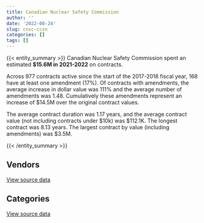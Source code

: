 ```yaml
---
title: Canadian Nuclear Safety Commission
author: ''
date: '2022-08-24'
slug: cnsc-ccsn
categories: []
tags: []
---
```


<script src="/rmarkdown-libs/htmlwidgets/htmlwidgets.js"></script>
<link href="/rmarkdown-libs/datatables-css/datatables-crosstalk.css" rel="stylesheet" />
<script src="/rmarkdown-libs/datatables-binding/datatables.js"></script>
<script src="/rmarkdown-libs/jquery/jquery-3.6.0.min.js"></script>
<link href="/rmarkdown-libs/dt-core-bootstrap/css/dataTables.bootstrap.min.css" rel="stylesheet" />
<link href="/rmarkdown-libs/dt-core-bootstrap/css/dataTables.bootstrap.extra.css" rel="stylesheet" />
<script src="/rmarkdown-libs/dt-core-bootstrap/js/jquery.dataTables.min.js"></script>
<script src="/rmarkdown-libs/dt-core-bootstrap/js/dataTables.bootstrap.min.js"></script>
<link href="/rmarkdown-libs/crosstalk/css/crosstalk.min.css" rel="stylesheet" />
<script src="/rmarkdown-libs/crosstalk/js/crosstalk.min.js"></script>
<script src="/rmarkdown-libs/htmlwidgets/htmlwidgets.js"></script>
<link href="/rmarkdown-libs/datatables-css/datatables-crosstalk.css" rel="stylesheet" />
<script src="/rmarkdown-libs/datatables-binding/datatables.js"></script>
<script src="/rmarkdown-libs/jquery/jquery-3.6.0.min.js"></script>
<link href="/rmarkdown-libs/dt-core-bootstrap/css/dataTables.bootstrap.min.css" rel="stylesheet" />
<link href="/rmarkdown-libs/dt-core-bootstrap/css/dataTables.bootstrap.extra.css" rel="stylesheet" />
<script src="/rmarkdown-libs/dt-core-bootstrap/js/jquery.dataTables.min.js"></script>
<script src="/rmarkdown-libs/dt-core-bootstrap/js/dataTables.bootstrap.min.js"></script>
<link href="/rmarkdown-libs/crosstalk/css/crosstalk.min.css" rel="stylesheet" />
<script src="/rmarkdown-libs/crosstalk/js/crosstalk.min.js"></script>

{{< entity_summary >}}
Canadian Nuclear Safety Commission spent an estimated **\$15.6M in 2021-2022** on contracts.

Across 977 contracts active since the start of the 2017-2018 fiscal year, 168 have at least one amendment (17%). Of contracts with amendments, the average increase in dollar value was 111% and the average number of amendments was 1.48. Cumulatively these amendments represent an increase of \$14.5M over the original contract values.

The average contract duration was 1.17 years, and the average contract value (not including contracts under \$10k) was \$112.1K. The longest contract was 8.13 years. The largest contract by value (including amendments) was \$3.5M.

{{< /entity_summary >}}

## Vendors

<div id="htmlwidget-1" style="width:100%;height:auto;" class="datatables html-widget"></div>
<script type="application/json" data-for="htmlwidget-1">{"x":{"style":"bootstrap","filter":"none","vertical":false,"data":[["<a href=\"/vendors/4plan_consulting/\">4PLAN CONSULTING<\/a>","<a href=\"/vendors/advanced_business_interiors/\">ADVANCED BUSINESS INTERIORS<\/a>","<a href=\"/vendors/advanced_chippewa_technologies/\">ADVANCED CHIPPEWA TECHNOLOGIES<\/a>","<a href=\"/vendors/agilent/\">AGILENT<\/a>","<a href=\"/vendors/altis_human_resources/\">ALTIS HUMAN RESOURCES<\/a>","<a href=\"/vendors/ansys_canada/\">ANSYS CANADA<\/a>","<a href=\"/vendors/aon_reed_stenhouse/\">AON REED STENHOUSE<\/a>","<a href=\"/vendors/ari_financial_services/\">ARI FINANCIAL SERVICES<\/a>","<a href=\"/vendors/asokan_business_interiors/\">ASOKAN BUSINESS INTERIORS<\/a>","<a href=\"/vendors/avi_spl_canada/\">AVI SPL CANADA<\/a>","<a href=\"/vendors/banfield_seguin/\">BANFIELD SEGUIN<\/a>","<a href=\"/vendors/bdo_canada/\">BDO CANADA<\/a>","<a href=\"/vendors/brookfield_global_integrated_solutions/\">BROOKFIELD GLOBAL INTEGRATED SOLUTIONS<\/a>","<a href=\"/vendors/calian/\">CALIAN<\/a>","<a href=\"/vendors/canada_post/\">CANADA POST<\/a>","<a href=\"/vendors/canadian_corps_of_commissionaires/\">CANADIAN CORPS OF COMMISSIONAIRES<\/a>","<a href=\"/vendors/canadian_standards_association/\">CANADIAN STANDARDS ASSOCIATION<\/a>","<a href=\"/vendors/carahsoft_technology/\">CARAHSOFT TECHNOLOGY<\/a>","<a href=\"/vendors/carleton_university/\">CARLETON UNIVERSITY<\/a>","<a href=\"/vendors/cdw_canada/\">CDW CANADA<\/a>","<a href=\"/vendors/cgi/\">CGI<\/a>","<a href=\"/vendors/charron_human_resources/\">CHARRON HUMAN RESOURCES<\/a>","<a href=\"/vendors/chubb_edwards/\">CHUBB EDWARDS<\/a>","<a href=\"/vendors/cistel_technology/\">CISTEL TECHNOLOGY<\/a>","<a href=\"/vendors/cofomo/\">COFOMO<\/a>","<a href=\"/vendors/csdc_systems/\">CSDC SYSTEMS<\/a>","<a href=\"/vendors/deloitte_and_touche/\">DELOITTE AND TOUCHE<\/a>","<a href=\"/vendors/donna_cona/\">DONNA CONA<\/a>","<a href=\"/vendors/ebsco_canada/\">EBSCO CANADA<\/a>","<a href=\"/vendors/elsevier/\">ELSEVIER<\/a>","<a href=\"/vendors/ernst_young/\">ERNST YOUNG<\/a>","<a href=\"/vendors/esri/\">ESRI<\/a>","<a href=\"/vendors/excel_human_resources/\">EXCEL HUMAN RESOURCES<\/a>","<a href=\"/vendors/fast_forward_french/\">FAST FORWARD FRENCH<\/a>","<a href=\"/vendors/ford_motor_company/\">FORD MOTOR COMPANY<\/a>","<a href=\"/vendors/freebalance/\">FREEBALANCE<\/a>","<a href=\"/vendors/gamble_technologies/\">GAMBLE TECHNOLOGIES<\/a>","<a href=\"/vendors/gartner/\">GARTNER<\/a>","<a href=\"/vendors/gc_strategies/\">GC STRATEGIES<\/a>","<a href=\"/vendors/global_upholstery/\">GLOBAL UPHOLSTERY<\/a>","<a href=\"/vendors/hubspoke/\">HUBSPOKE<\/a>","<a href=\"/vendors/hypertec/\">HYPERTEC<\/a>","<a href=\"/vendors/ibm_canada/\">IBM CANADA<\/a>","<a href=\"/vendors/ids_systems_consultants/\">IDS SYSTEMS CONSULTANTS<\/a>","<a href=\"/vendors/ihs_global/\">IHS GLOBAL<\/a>","<a href=\"/vendors/info_tech_research_group/\">INFO TECH RESEARCH GROUP<\/a>","<a href=\"/vendors/ipsos/\">IPSOS<\/a>","<a href=\"/vendors/iron_mountain/\">IRON MOUNTAIN<\/a>","<a href=\"/vendors/itex/\">ITEX<\/a>","<a href=\"/vendors/kpmg/\">KPMG<\/a>","<a href=\"/vendors/lannick_contract_solutions/\">LANNICK CONTRACT SOLUTIONS<\/a>","<a href=\"/vendors/leo_pisces_services_group/\">LEO PISCES SERVICES GROUP<\/a>","<a href=\"/vendors/lloyd_libke_law_enforcement_sales/\">LLOYD LIBKE LAW ENFORCEMENT SALES<\/a>","<a href=\"/vendors/lumina_it/\">LUMINA IT<\/a>","<a href=\"/vendors/maplesoft_consulting/\">MAPLESOFT CONSULTING<\/a>","<a href=\"/vendors/michael_wager_consulting/\">MICHAEL WAGER CONSULTING<\/a>","<a href=\"/vendors/microsoft_canada/\">MICROSOFT CANADA<\/a>","<a href=\"/vendors/mnp/\">MNP<\/a>","<a href=\"/vendors/mobile_resource_group/\">MOBILE RESOURCE GROUP<\/a>","<a href=\"/vendors/nanometrics/\">NANOMETRICS<\/a>","<a href=\"/vendors/newfound_recruiting/\">NEWFOUND RECRUITING<\/a>","<a href=\"/vendors/nisha_techonologies/\">NISHA TECHONOLOGIES<\/a>","<a href=\"/vendors/nua_office/\">NUA OFFICE<\/a>","<a href=\"/vendors/opentext/\">OPENTEXT<\/a>","<a href=\"/vendors/paladin_group/\">PALADIN GROUP<\/a>","<a href=\"/vendors/patlon_aircraft_industries/\">PATLON AIRCRAFT INDUSTRIES<\/a>","<a href=\"/vendors/phaselock_systems_international/\">PHASELOCK SYSTEMS INTERNATIONAL<\/a>","<a href=\"/vendors/pleiad_canada/\">PLEIAD CANADA<\/a>","<a href=\"/vendors/precisionit/\">PRECISIONIT<\/a>","<a href=\"/vendors/printers_plus/\">PRINTERS PLUS<\/a>","<a href=\"/vendors/procom_consultants/\">PROCOM CONSULTANTS<\/a>","<a href=\"/vendors/promaxis/\">PROMAXIS<\/a>","<a href=\"/vendors/proquest/\">PROQUEST<\/a>","<a href=\"/vendors/prosci_canada/\">PROSCI CANADA<\/a>","<a href=\"/vendors/protak_consulting_group/\">PROTAK CONSULTING GROUP<\/a>","<a href=\"/vendors/qmr/\">QMR<\/a>","<a href=\"/vendors/queen_s_university/\">QUEEN S UNIVERSITY<\/a>","<a href=\"/vendors/randstad/\">RANDSTAD<\/a>","<a href=\"/vendors/raymond_chabot_grant_thornton/\">RAYMOND CHABOT GRANT THORNTON<\/a>","<a href=\"/vendors/rhea/\">RHEA<\/a>","<a href=\"/vendors/saab/\">SAAB<\/a>","<a href=\"/vendors/samson_and_associates/\">SAMSON AND ASSOCIATES<\/a>","<a href=\"/vendors/shi_canada/\">SHI CANADA<\/a>","<a href=\"/vendors/si_systems/\">SI SYSTEMS<\/a>","<a href=\"/vendors/simplex_grinnell/\">SIMPLEX GRINNELL<\/a>","<a href=\"/vendors/softchoice/\">SOFTCHOICE<\/a>","<a href=\"/vendors/softsim_technologies/\">SOFTSIM TECHNOLOGIES<\/a>","<a href=\"/vendors/st_joseph_print_group/\">ST JOSEPH PRINT GROUP<\/a>","<a href=\"/vendors/stantec/\">STANTEC<\/a>","<a href=\"/vendors/stiff_sentences/\">STIFF SENTENCES<\/a>","<a href=\"/vendors/subaru_canada/\">SUBARU CANADA<\/a>","<a href=\"/vendors/teksystems_canada/\">TEKSYSTEMS CANADA<\/a>","<a href=\"/vendors/thales/\">THALES<\/a>","<a href=\"/vendors/the_right_door_consulting/\">THE RIGHT DOOR CONSULTING<\/a>","<a href=\"/vendors/thermo_fisher_scientific/\">THERMO FISHER SCIENTIFIC<\/a>","<a href=\"/vendors/thomson_reuters/\">THOMSON REUTERS<\/a>","<a href=\"/vendors/totem_offisource/\">TOTEM OFFISOURCE<\/a>","<a href=\"/vendors/toyota/\">TOYOTA<\/a>","<a href=\"/vendors/turtle_island_staffing/\">TURTLE ISLAND STAFFING<\/a>","<a href=\"/vendors/university_of_alberta/\">UNIVERSITY OF ALBERTA<\/a>","<a href=\"/vendors/university_of_guelph/\">UNIVERSITY OF GUELPH<\/a>","<a href=\"/vendors/university_of_ottawa/\">UNIVERSITY OF OTTAWA<\/a>","<a href=\"/vendors/university_of_toronto/\">UNIVERSITY OF TORONTO<\/a>","<a href=\"/vendors/wolters_kluwer/\">WOLTERS KLUWER<\/a>","<a href=\"/vendors/workplace_health_and_cost_solutions/\">WORKPLACE HEALTH AND COST SOLUTIONS<\/a>","<a href=\"/vendors/zernam_enterprise/\">ZERNAM ENTERPRISE<\/a>"],[213422.34,51395.18,99017.83,308278.27,107387.8,null,50780.44,null,null,null,1196.67,63461.58,null,192806.23,null,541956.09,null,null,243276.22,null,34572.22,17299.27,155279.94,323498.09,415288.11,13248.97,1850.61,24997.86,18060.21,215403.97,null,14018.32,0,null,34722.08,null,46895,212930.71,null,null,null,null,null,null,null,38883.51,null,38277.3,99818.78,null,87682.67,null,null,469595.31,480150.7,341446.76,289283.41,null,null,null,null,438524.68,null,24973,null,18165.34,null,126551.81,241667.48,31974.21,58078.41,164977.72,null,76625.3,263151.65,213683.02,74163.35,386959.36,24577.5,45449.14,null,73790.37,1846.67,122057.69,56553.25,8890.79,null,4797.16,null,11300,23468.55,510553.52,null,null,23654.95,null,null,53822.18,24252.14,null,105905.62,216637.6,18692.09,null,null,59939.66],[214007.06,25953.64,89201.85,null,133573.99,null,50919.56,null,null,259143.76,null,67079.26,23002.27,248159.38,null,592495.81,null,null,66827.49,null,34666.93,12532.73,46967.99,375283.39,610076.19,4400.2,25116.15,null,631856.86,191871.03,null,null,null,53465.5,76243.96,88388.37,108886.8,350209.87,0,null,null,86445,60654.39,39995.22,23221,10023.25,null,37157.54,null,null,null,479368.58,19933.2,228189.19,91031.83,163572.31,494524.79,null,null,null,null,1495508.69,null,24973,66524.63,null,21373.95,112583.12,243981.42,20138.56,null,238236.43,11373.19,null,127376.35,221089.55,null,450749.38,38137.5,88032.11,11295.21,95667.19,13547.23,null,84489.58,18289.84,null,10128.06,null,null,null,24406.62,null,19217.43,null,10923.71,17330.81,null,26618.2,6931.02,101843.48,328493.38,null,16950,null,108603.54],[null,145190.99,100551.32,12811.88,110111.71,12036.75,7043.15,79100,null,11480.6,7312.63,28737.15,25963.07,231431.33,16222.36,368894.29,null,23671.51,null,13763.28,35300.79,null,null,374258.02,272299.84,null,23544.25,0,156796.24,119873.68,103042.11,39493.5,null,109201.34,null,null,39244.09,440367.79,null,74539.37,39663,33222,147335.05,null,25090.43,null,38064.95,35722.91,null,null,null,525449.52,null,49390.09,null,null,586198.68,77632.78,null,null,13249.33,289353.54,49042,24973,111032.85,null,null,108506.49,399493.66,null,null,450518.84,null,null,null,46785.87,65566.88,307675.99,65229.25,null,200850.87,104481.49,26382.47,null,97568.82,21986.73,39167.7,3090.52,null,null,null,null,null,22005.17,6588.11,12190.44,14122.01,null,null,32522.48,null,80847.8,null,null,22971.51,108306.81],[null,52025.2,111208.38,null,null,25173.99,14125,null,159899.52,115912.13,24773.72,104475.15,null,396821.43,null,409922.01,13262.83,59398.04,null,23949.34,36312.69,null,null,361134.94,437197.91,null,null,null,39698.16,123623.31,1296909.25,1558.65,null,122630.78,36859.47,null,319739.44,408941.49,null,null,null,null,137253.17,null,null,null,14009.06,45200,null,29548.85,null,392051.56,null,null,null,221544.36,742468.27,235869.08,39550.01,13492.78,218838.9,31675.71,null,24973,94804.15,null,10961,108506.49,662471.3,null,null,450518.84,null,22310.26,null,174194.01,79244.74,450518.84,22734.52,null,210293.3,122796.04,29724.81,null,97568.82,34134.02,130056.87,null,20311.75,null,null,null,859.43,169129.31,20378.48,12424.35,null,null,33748.02,null,null,25948.55,null,null,39550,null]],"container":"<table class=\"table table-striped table-hover row-border order-column display\">\n  <thead>\n    <tr>\n      <th>Vendor<\/th>\n      <th>2018-2019<\/th>\n      <th>2019-2020<\/th>\n      <th>2020-2021<\/th>\n      <th>2021-2022<\/th>\n    <\/tr>\n  <\/thead>\n<\/table>","options":{"order":[[4,"desc"]],"pageLength":10,"autoWidth":true,"columnDefs":[{"targets":1,"render":"function(data, type, row, meta) {\n    return type !== 'display' ? data : DTWidget.formatCurrency(data, \"$\", 2, 3, \",\", \".\", true, null);\n  }"},{"targets":2,"render":"function(data, type, row, meta) {\n    return type !== 'display' ? data : DTWidget.formatCurrency(data, \"$\", 2, 3, \",\", \".\", true, null);\n  }"},{"targets":3,"render":"function(data, type, row, meta) {\n    return type !== 'display' ? data : DTWidget.formatCurrency(data, \"$\", 2, 3, \",\", \".\", true, null);\n  }"},{"targets":4,"render":"function(data, type, row, meta) {\n    return type !== 'display' ? data : DTWidget.formatCurrency(data, \"$\", 2, 3, \",\", \".\", true, null);\n  }"},{"width":"16%","targets":[1,2,3,4]},{"className":"dt-right","targets":[1,2,3,4]}],"orderClasses":false}},"evals":["options.columnDefs.0.render","options.columnDefs.1.render","options.columnDefs.2.render","options.columnDefs.3.render"],"jsHooks":[]}</script>
<p class="text-right">
<a href="https://github.com/GoC-Spending/contracts-data/tree/main/data/out/departments/cnsc-ccsn/summary_by_fiscal_year_by_vendor.csv" class="source-data-link btn btn-link">View source data</a>
</p>

## Categories

<div id="htmlwidget-2" style="width:100%;height:auto;" class="datatables html-widget"></div>
<script type="application/json" data-for="htmlwidget-2">{"x":{"style":"bootstrap","filter":"none","vertical":false,"data":[["<a href=\"/categories/0_other/\">(Other)<\/a>","<a href=\"/categories/1_facilities_and_construction/\">Facilities and construction<\/a>","<a href=\"/categories/10_office_management/\">Office management<\/a>","<a href=\"/categories/2_professional_services/\">Professional services<\/a>","<a href=\"/categories/3_information_technology/\">Information technology<\/a>","<a href=\"/categories/4_medical/\">Medical<\/a>","<a href=\"/categories/5_transportation_and_logistics/\">Transportation and logistics<\/a>","<a href=\"/categories/6_industrial_products_and_services/\">Industrial products and services<\/a>","<a href=\"/categories/7_travel/\">Travel<\/a>","<a href=\"/categories/8_security_and_protection/\">Security and protection<\/a>","<a href=\"/categories/9_human_capital/\">Human capital<\/a>"],[98760.64,442632.13,347835.44,3512811.91,6153529.39,37310.85,112012.81,750555.04,80212.44,701963.78,1576531.53],[168124.12,764811.87,375520.53,3429433.82,7092091.94,33820.34,76243.96,393692.48,138482.55,603571.61,2361585.75],[null,890881.76,204064.74,2900828.84,5875408.58,59837.76,null,863608.05,14668.27,368894.29,2244205.3],[279255.63,465503.11,362212.21,5074589.27,5437507.32,40832.94,36859.47,1358611.52,null,409922.01,2130120.25]],"container":"<table class=\"table table-striped table-hover row-border order-column display\">\n  <thead>\n    <tr>\n      <th>Category<\/th>\n      <th>2018-2019<\/th>\n      <th>2019-2020<\/th>\n      <th>2020-2021<\/th>\n      <th>2021-2022<\/th>\n    <\/tr>\n  <\/thead>\n<\/table>","options":{"order":[[4,"desc"]],"dom":"t","pageLength":30,"autoWidth":true,"columnDefs":[{"targets":1,"render":"function(data, type, row, meta) {\n    return type !== 'display' ? data : DTWidget.formatCurrency(data, \"$\", 2, 3, \",\", \".\", true, null);\n  }"},{"targets":2,"render":"function(data, type, row, meta) {\n    return type !== 'display' ? data : DTWidget.formatCurrency(data, \"$\", 2, 3, \",\", \".\", true, null);\n  }"},{"targets":3,"render":"function(data, type, row, meta) {\n    return type !== 'display' ? data : DTWidget.formatCurrency(data, \"$\", 2, 3, \",\", \".\", true, null);\n  }"},{"targets":4,"render":"function(data, type, row, meta) {\n    return type !== 'display' ? data : DTWidget.formatCurrency(data, \"$\", 2, 3, \",\", \".\", true, null);\n  }"},{"width":"16%","targets":[1,2,3,4]},{"className":"dt-right","targets":[1,2,3,4]}],"orderClasses":false,"lengthMenu":[10,25,30,50,100]}},"evals":["options.columnDefs.0.render","options.columnDefs.1.render","options.columnDefs.2.render","options.columnDefs.3.render"],"jsHooks":[]}</script>
<p class="text-right">
<a href="https://github.com/GoC-Spending/contracts-data/tree/main/data/out/departments/cnsc-ccsn/summary_by_fiscal_year_by_category.csv" class="source-data-link btn btn-link">View source data</a>
</p>
